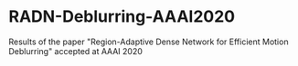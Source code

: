 # RADN-Deblurring-AAAI2020
Results of the paper "Region-Adaptive Dense Network for Efficient Motion Deblurring" accepted at AAAI 2020
